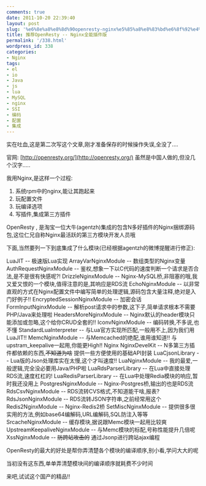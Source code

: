 ```yaml
---
comments: true
date: 2011-10-20 22:39:40
layout: post
slug: '%e6%8e%a8%e8%8d%90openresty-nginx%e5%85%a8%e8%83%bd%e6%8f%92%e4%bb%b6%e7%89%88'
title: 推荐OpenResty -- Nginx全能插件版
permalink: '/338.html'
wordpress_id: 338
categories:
- Nginx
tags:
- el
- io
- Java
- js
- lua
- MySQL
- nginx
- SSI
- 编码
- 配置
- 集成
---
```


实在吐血,这是第二次写这个文章,刚才准备保存的时候操作失误,全没了....

官网: [http://openresty.org/](http://openresty.org/)
虽然是中国人做的,但没几个汉字.....

我用Nginx,是这样一个过程:
1. 系统rpm中的nginx,能让其跑起来
2. 玩配置文件
3. 玩编译选项
4. 写插件,集成第三方插件

OpenResty , 是淘宝一位大牛(agentzh)集成的包含N多好插件的Nginx捆绑源码包,这位仁兄自称Nginx最活跃的第三方模块开发人员哦

下面,当然要列一下到底集成了什么模块(已经根据agentzh的微博提醒进行修正):

LuaJIT -- 极速版Lua实现
ArrayVarNginxModule -- 数组类型的Nginx变量
AuthRequestNginxModule -- 鉴权,想象一下以C代码的速度判断一个请求是否合法,是不是很有快感呢?!
DrizzleNginxModule -- Nginx-MySQL桥,非阻塞的哦,我又爱又恨的一个模块,值得注意的是,其响应是RDS流
EchoNginxModule -- 以非常直观的方式在Nginx配置文件中编写简单的处理逻辑,源码包含大量注释,绝对是入门好例子!!
EncryptedSessionNginxModule -- 加密会话
FormInputNginxModule -- 解析post请求中的参数,这下子,简单请求根本不需要PHP/Java来处理啦
HeadersMoreNginxModule -- Nginx默认的header模块只能添加或忽略,这个给你CRUD全套的!!
IconvNginxModule -- 编码转换,不多说,也不懂
StandardLuaInterpreter -- 与Lua官方实现所匹配,一般用不上,因为我们用LuaJIT!!
MemcNginxModule -- 与Memcached的绝配,谁用谁知道!! 与upstram_keepalive一起用,你能更High!!
Nginx
NginxDevelKit -- N多第三方插件都依赖的东西,<del>不知道为啥</del> 提供一些方便使用的基础API封装
LuaCjsonLibrary -- Lua版的Json处理库实在太慢,这个才叫速度!!
LuaNginxModule -- 我的最爱,一般逻辑,完全没必要用Java/PHP啦
LuaRdsParserLibrary -- 在Lua中直接处理RDS流,速度杠杠的!
LuaRedisParserLibrary -- 在Lua中处理Redia模块的响应,暂时我还没用上
PostgresNginxModule -- Nginx-Postgres桥,输出的也是RDS流
RdsCsvNginxModule -- RDS流转CVS格式,不知道能干啥,报表?
RdsJsonNginxModule -- RDS流转JSON字符串,之前经常用这个
Redis2NginxModule -- Nginx-Redis2桥
SetMiscNginxModule -- 提供很多很实用的方法,例如base64编解码,URL编解码,SQL防注入等等
SrcacheNginxModule -- 缓存模块,据说跟Memc模块一起用比较爽
UpstreamKeepaliveNginxModule -- 与Memc模块的标配,号称性能提升几倍呢
XssNginxModule -- <del>防跨站攻击的</del> 通过Jsonp进行跨站ajax编程

OpenResty的最大的好处是帮你弄清楚各个模块的编译顺序,别小看,学问大大的呢

当初没有这东西,单单弄清楚模块间的编译顺序就耗费不少时间


来吧,试试这个国产的精品!!
